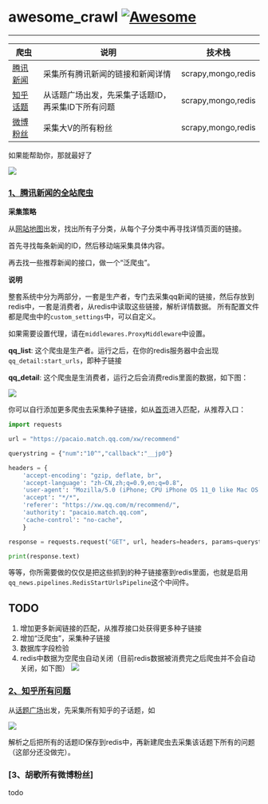 

# awesome_crawl [![Awesome](https://cdn.rawgit.com/sindresorhus/awesome/d7305f38d29fed78fa85652e3a63e154dd8e8829/media/badge.svg)](https://github.com/sindresorhus/awesome) 

---

| 爬虫                        | 说明             | 技术栈 | 
| ------------------------- | -------------- | -------------- | 
| [腾讯新闻](https://github.com/zhangslob/awesome_crawl#awesome_crawl-) | 采集所有腾讯新闻的链接和新闻详情        | scrapy,mongo,redis | 
| [知乎话题]()                       | 从话题广场出发，先采集子话题ID，再采集ID下所有问题          | scrapy,mongo,redis | 
| [微博粉丝]()                   | 采集大V的所有粉丝          | scrapy,mongo,redis | 



如果能帮助你，那就最好了

![](http://p8eyj0cpn.bkt.clouddn.com/%E6%B7%B1%E5%BA%A6%E6%88%AA%E5%9B%BE_%E9%80%89%E6%8B%A9%E5%8C%BA%E5%9F%9F_20180604145649.png)


### [1、腾讯新闻的全站爬虫](https://github.com/zhangslob/awesome_crawl/tree/master/qq_news/qq_news)

**采集策略**

从[网站地图](http://www.qq.com/map/)出发，找出所有子分类，从每个子分类中再寻找详情页面的链接。

首先寻找每条新闻的ID，然后移动端采集具体内容。

再去找一些推荐新闻的接口，做一个“泛爬虫”。

**说明**

整套系统中分为两部分，一套是生产者，专门去采集qq新闻的链接，然后存放到redis中，一套是消费者，从redis中读取这些链接，解析详情数据。
所有配置文件都是爬虫中的`custom_settings`中，可以自定义。

如果需要设置代理，请在`middlewares.ProxyMiddleware`中设置。

**qq_list**: 这个爬虫是生产者。运行之后，在你的redis服务器中会出现`qq_detail:start_urls`，即种子链接


**qq_detail**: 这个爬虫是生消费者，运行之后会消费redis里面的数据，如下图：


![](https://i.imgur.com/j81d8AP.png)

你可以自行添加更多爬虫去采集种子链接，如从[首页](http://www.qq.com/)进入匹配，从推荐入口：

```python
import requests

url = "https://pacaio.match.qq.com/xw/recommend"

querystring = {"num":"10^","callback":"__jp0"}

headers = {
    'accept-encoding': "gzip, deflate, br",
    'accept-language': "zh-CN,zh;q=0.9,en;q=0.8",
    'user-agent': "Mozilla/5.0 (iPhone; CPU iPhone OS 11_0 like Mac OS X) AppleWebKit/604.1.38 (KHTML, like Gecko) Version/11.0 Mobile/15A372 Safari/604.1",
    'accept': "*/*",
    'referer': "https://xw.qq.com/m/recommend/",
    'authority': "pacaio.match.qq.com",
    'cache-control': "no-cache",
    }

response = requests.request("GET", url, headers=headers, params=querystring)

print(response.text)
```
等等，你所需要做的仅仅是把这些抓到的种子链接塞到redis里面，也就是启用`qq_news.pipelines.RedisStartUrlsPipeline`这个中间件。

## TODO

1. 增加更多新闻链接的匹配，从推荐接口处获得更多种子链接
2. 增加“泛爬虫”，采集种子链接
2. 数据库字段检验
3. redis中数据为空爬虫自动关闭（目前redis数据被消费完之后爬虫并不会自动关闭，如下图）
![](https://i.imgur.com/Sk4GDMA.png)

### [2、知乎所有问题](https://github.com/zhangslob/awesome_crawl/tree/master/zhihu_topic/zhihu_topic)


从[话题广场](https://www.zhihu.com/topics)出发，先采集所有知乎的子话题，如
 

![](https://i.imgur.com/TC89LlB.png)

解析之后把所有的话题ID保存到redis中，再新建爬虫去采集该话题下所有的问题（这部分还没做完）。


### [3、胡歌所有微博粉丝]

todo
